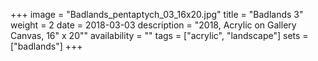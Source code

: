 +++
image = "Badlands_pentaptych_03_16x20.jpg"
title = "Badlands 3"
weight = 2
date = 2018-03-03
description = "2018, Acrylic on Gallery Canvas, 16\" x 20\""
availability = ""
tags = ["acrylic", "landscape"]
sets = ["badlands"]
+++